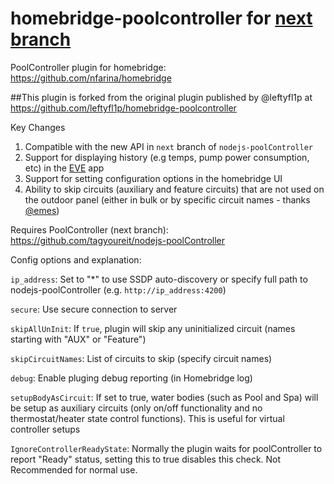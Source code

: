 # homebridge-poolcontroller for [next branch](https://github.com/tagyoureit/nodejs-poolController/tree/next)

PoolController plugin for homebridge: https://github.com/nfarina/homebridge


##This plugin is forked from the original plugin published by @leftyfl1p at https://github.com/leftyfl1p/homebridge-poolcontroller

Key Changes
1. Compatible with the new API in `next` branch of `nodejs-poolController`
2. Support for displaying history (e.g temps, pump power consumption, etc) in the [EVE](https://apps.apple.com/us/app/eve-for-homekit/id917695792) app 
3. Support for setting configuration options in the homebridge UI
4. Ability to skip circuits (auxiliary and feature circuits) that are not used on the outdoor panel (either in bulk or by specific circuit names - thanks [@emes](https://github.com/gadget-monk/homebridge-poolcontroller/pull/1))

Requires PoolController (next branch): https://github.com/tagyoureit/nodejs-poolController

Config options and explanation:

`ip_address`: Set to "*" to use SSDP auto-discovery or specify full path to nodejs-poolController (e.g. `http://ip_address:4200`)

`secure`: Use secure connection to server

`skipAllUnInit`: If `true`, plugin will skip any uninitialized circuit (names starting with "AUX" or "Feature")

`skipCircuitNames`: List of circuits to skip (specify circuit names) 

`debug`: Enable pluging debug reporting (in Homebridge log) 

`setupBodyAsCircuit`: If set to true, water bodies (such as Pool and Spa) will be setup as auxiliary circuits (only on/off functionality and no thermostat/heater state control functions). This is useful for virtual controller setups

`IgnoreControllerReadyState`: Normally the plugin waits for poolController to report "Ready" status, setting this to true disables this check. Not Recommended for normal use. 